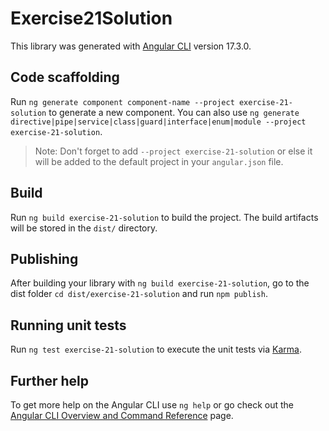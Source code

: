 # Exercise21Solution

This library was generated with [Angular CLI](https://github.com/angular/angular-cli) version 17.3.0.

## Code scaffolding

Run `ng generate component component-name --project exercise-21-solution` to generate a new component. You can also use `ng generate directive|pipe|service|class|guard|interface|enum|module --project exercise-21-solution`.
> Note: Don't forget to add `--project exercise-21-solution` or else it will be added to the default project in your `angular.json` file. 

## Build

Run `ng build exercise-21-solution` to build the project. The build artifacts will be stored in the `dist/` directory.

## Publishing

After building your library with `ng build exercise-21-solution`, go to the dist folder `cd dist/exercise-21-solution` and run `npm publish`.

## Running unit tests

Run `ng test exercise-21-solution` to execute the unit tests via [Karma](https://karma-runner.github.io).

## Further help

To get more help on the Angular CLI use `ng help` or go check out the [Angular CLI Overview and Command Reference](https://angular.io/cli) page.
